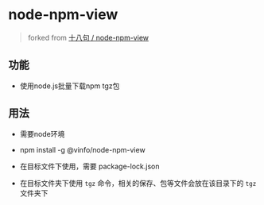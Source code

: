 # node-npm-view
> forked from  [十八句 / node-npm-view](https://gitee.com/eighteen-sentences/node-npm-view)

## 功能

- 使用node.js批量下载npm tgz包

## 用法

- 需要node环境

- npm install -g @vinfo/node-npm-view

- 在目标文件下使用，需要 package-lock.json

- 在目标文件夹下使用 `tgz` 命令，相关的保存、包等文件会放在该目录下的 `tgz` 文件夹下
